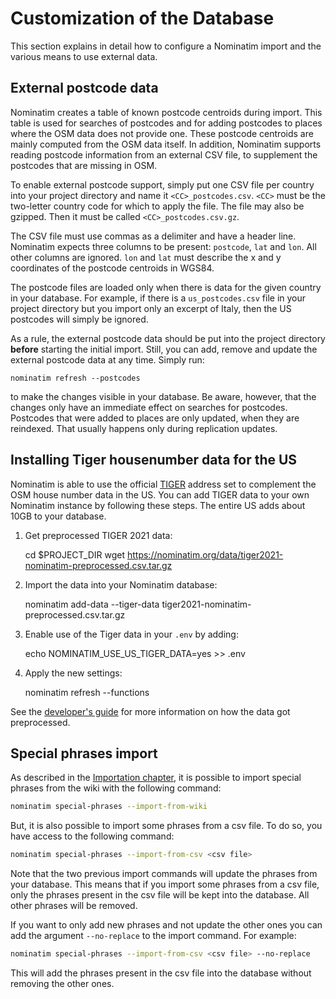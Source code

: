 # Customization of the Database

This section explains in detail how to configure a Nominatim import and
the various means to use external data.

## External postcode data

Nominatim creates a table of known postcode centroids during import. This table
is used for searches of postcodes and for adding postcodes to places where the
OSM data does not provide one. These postcode centroids are mainly computed
from the OSM data itself. In addition, Nominatim supports reading postcode
information from an external CSV file, to supplement the postcodes that are
missing in OSM.

To enable external postcode support, simply put one CSV file per country into
your project directory and name it `<CC>_postcodes.csv`. `<CC>` must be the
two-letter country code for which to apply the file. The file may also be
gzipped. Then it must be called `<CC>_postcodes.csv.gz`.

The CSV file must use commas as a delimiter and have a header line. Nominatim
expects three columns to be present: `postcode`, `lat` and `lon`. All other
columns are ignored. `lon` and `lat` must describe the x and y coordinates of the
postcode centroids in WGS84.

The postcode files are loaded only when there is data for the given country
in your database. For example, if there is a `us_postcodes.csv` file in your
project directory but you import only an excerpt of Italy, then the US postcodes
will simply be ignored.

As a rule, the external postcode data should be put into the project directory
**before** starting the initial import. Still, you can add, remove and update the
external postcode data at any time. Simply
run:

```
nominatim refresh --postcodes
```

to make the changes visible in your database. Be aware, however, that the changes
only have an immediate effect on searches for postcodes. Postcodes that were
added to places are only updated, when they are reindexed. That usually happens
only during replication updates.

## Installing Tiger housenumber data for the US

Nominatim is able to use the official [TIGER](https://www.census.gov/geographies/mapping-files/time-series/geo/tiger-line-file.html)
address set to complement the OSM house number data in the US. You can add
TIGER data to your own Nominatim instance by following these steps. The
entire US adds about 10GB to your database.

  1. Get preprocessed TIGER 2021 data:

        cd $PROJECT_DIR
        wget https://nominatim.org/data/tiger2021-nominatim-preprocessed.csv.tar.gz

  2. Import the data into your Nominatim database:

        nominatim add-data --tiger-data tiger2021-nominatim-preprocessed.csv.tar.gz

  3. Enable use of the Tiger data in your `.env` by adding:

        echo NOMINATIM_USE_US_TIGER_DATA=yes >> .env

  4. Apply the new settings:

        nominatim refresh --functions


See the [developer's guide](../develop/data-sources.md#us-census-tiger) for more
information on how the data got preprocessed.

## Special phrases import

As described in the [Importation chapter](Import.md), it is possible to
import special phrases from the wiki with the following command:

```sh
nominatim special-phrases --import-from-wiki
```

But, it is also possible to import some phrases from a csv file. 
To do so, you have access to the following command:

```sh
nominatim special-phrases --import-from-csv <csv file>
```

Note that the two previous import commands will update the phrases from your database.
This means that if you import some phrases from a csv file, only the phrases
present in the csv file will be kept into the database. All other phrases will
be removed.

If you want to only add new phrases and not update the other ones you can add
the argument `--no-replace` to the import command. For example:

```sh
nominatim special-phrases --import-from-csv <csv file> --no-replace
```

This will add the phrases present in the csv file into the database without
removing the other ones.
